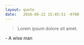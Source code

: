 ```yaml
---
layout: quote
date:   2016-08-22 15:45:51 -0700
---
```

> Lorem ipsum dolore sit amet.

\- A wise man
